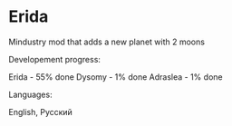 # Erida
Mindustry mod that adds a new planet with 2 moons

Developement progress:

Erida - 55% done
Dysomy - 1% done
Adraslea - 1% done

Languages:

English, Русский
